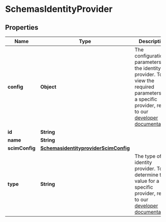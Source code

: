 # SchemasIdentityProvider

## Properties
Name | Type | Description | Notes
------------ | ------------- | ------------- | -------------
**config** | **Object** | The configuration parameters for the identity provider. To view the required parameters for a specific provider, refer to our [developer documentation](https://developers.cloudflare.com/cloudflare-one/identity/idp-integration/). | 
**id** | **String** |  |  [optional]
**name** | **String** |  | 
**scimConfig** | [**SchemasidentityproviderScimConfig**](SchemasidentityproviderScimConfig.md) |  |  [optional]
**type** | **String** | The type of identity provider. To determine the value for a specific provider, refer to our [developer documentation](https://developers.cloudflare.com/cloudflare-one/identity/idp-integration/). | 
